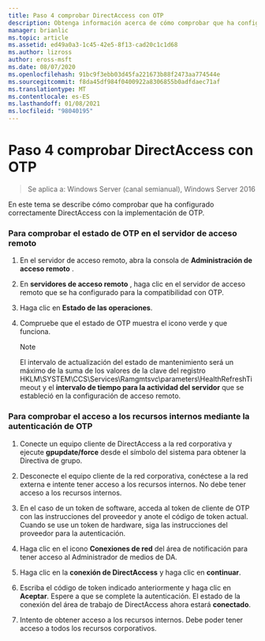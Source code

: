```yaml
---
title: Paso 4 comprobar DirectAccess con OTP
description: Obtenga información acerca de cómo comprobar que ha configurado correctamente DirectAccess con la implementación de OTP.
manager: brianlic
ms.topic: article
ms.assetid: ed49a0a3-1c45-42e5-8f13-cad20c1c1d68
ms.author: lizross
author: eross-msft
ms.date: 08/07/2020
ms.openlocfilehash: 91bc9f3ebb03d45fa221673b88f2473aa774544e
ms.sourcegitcommit: f8da45df984f0400922a8306855b0adfdaec71af
ms.translationtype: MT
ms.contentlocale: es-ES
ms.lasthandoff: 01/08/2021
ms.locfileid: "98040195"
---
```

# <a name="step-4-verify-directaccess-with-otp"></a>Paso 4 comprobar DirectAccess con OTP

>Se aplica a: Windows Server (canal semianual), Windows Server 2016

En este tema se describe cómo comprobar que ha configurado correctamente DirectAccess con la implementación de OTP.

### <a name="to-verify-otp-health-on-the-remote-access-server"></a>Para comprobar el estado de OTP en el servidor de acceso remoto

1. En el servidor de acceso remoto, abra la consola de **Administración de acceso remoto** .

2. En **servidores de acceso remoto** , haga clic en el servidor de acceso remoto que se ha configurado para la compatibilidad con OTP.

3. Haga clic en **Estado de las operaciones**.

4. Compruebe que el estado de OTP muestra el icono verde y que funciona.

    > [!NOTE]
    > El intervalo de actualización del estado de mantenimiento será un máximo de la suma de los valores de la clave del registro HKLM\SYSTEM\CCS\Services\Ramgmtsvc\parameters\HealthRefreshTimeout y el **intervalo de tiempo para la actividad del servidor** que se estableció en la configuración de acceso remoto.

### <a name="to-verify-access-to-internal-resources-using-otp-authentication"></a>Para comprobar el acceso a los recursos internos mediante la autenticación de OTP

1.  Conecte un equipo cliente de DirectAccess a la red corporativa y ejecute **gpupdate/force** desde el símbolo del sistema para obtener la Directiva de grupo.

2.  Desconecte el equipo cliente de la red corporativa, conéctese a la red externa e intente tener acceso a los recursos internos. No debe tener acceso a los recursos internos.

3.  En el caso de un token de software, acceda al token de cliente de OTP con las instrucciones del proveedor y anote el código de token actual. Cuando se use un token de hardware, siga las instrucciones del proveedor para la autenticación.

4.  Haga clic en el icono **Conexiones de red** del área de notificación para tener acceso al Administrador de medios de DA.

5.  Haga clic en la **conexión de DirectAccess** y haga clic en **continuar**.

6.  Escriba el código de token indicado anteriormente y haga clic en **Aceptar**. Espere a que se complete la autenticación. El estado de la conexión del área de trabajo de DirectAccess ahora estará **conectado**.

7.  Intento de obtener acceso a los recursos internos. Debe poder tener acceso a todos los recursos corporativos.



